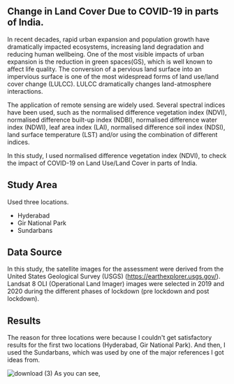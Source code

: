 ## Change in Land Cover Due to COVID-19 in parts of India.

In recent decades, rapid urban expansion and population growth have dramatically impacted ecosystems, 
increasing land degradation and reducing human wellbeing. One of the most visible impacts of urban expansion 
is the reduction in green spaces(GS), which is well known to affect life quality. The conversion of a pervious 
land surface into an impervious surface is one of the most widespread forms of land use/land cover change (LULCC). 
LULCC dramatically changes land-atmosphere interactions. 

The application of remote sensing are widely used. Several spectral indices have been used, such as the normalised difference vegetation index (NDVI), 
normalised difference built-up index (NDBI), normalised difference water index (NDWI), leaf area index (LAI), normalised difference soil index (NDSI), 
land surface temperature (LST) and/or using the combination of different indices. 

In this study, I used normalised difference vegetation index (NDVI), to check the impact of COVID-19 on Land Use/Land Cover in parts of India.

## Study Area
Used three locations. 
- Hyderabad
- Gir National Park
- Sundarbans

## Data Source
In this study, the satellite images for the assessment were derived from the United States Geological Survey (USGS) (https://earthexplorer.usgs.gov/).
Landsat 8 OLI (Operational Land Imager) images were selected in 2019 and 2020 during the different phases of lockdown (pre lockdown and post lockdown).

## Results
The reason for three locations were because I couldn't get satisfactory results for the first two locations (Hyderabad, Gir National Park). And then, I used
the Sundarbans, which was used by one of the major references I got ideas from.   

![download (3)](https://user-images.githubusercontent.com/60320421/154218222-605c4ba4-5b01-48ce-bfcf-eb7e31855292.png)
As you can see, 

